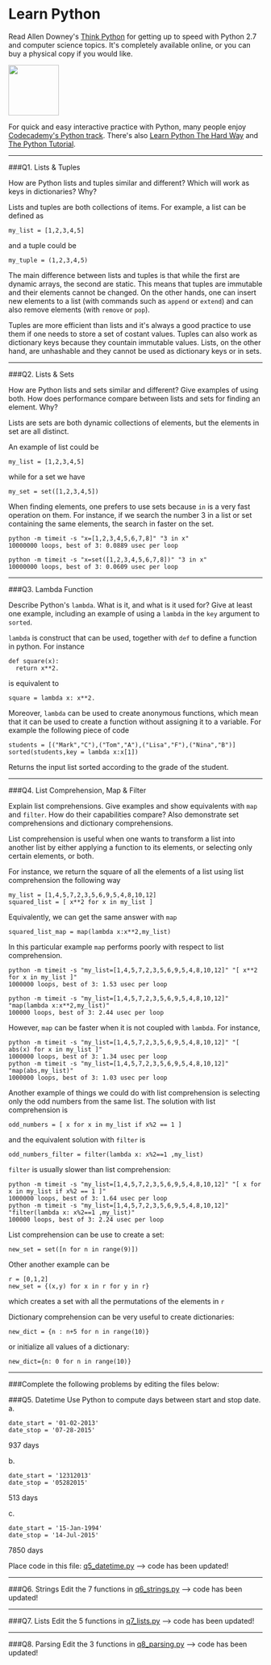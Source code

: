 # Learn Python

Read Allen Downey's [Think Python](http://www.greenteapress.com/thinkpython/) for getting up to speed with Python 2.7 and computer science topics. It's completely available online, or you can buy a physical copy if you would like.

<a href="http://www.greenteapress.com/thinkpython/"><img src="img/think_python.png" style="width: 100px;" target="_blank"></a>

For quick and easy interactive practice with Python, many people enjoy [Codecademy's Python track](http://www.codecademy.com/en/tracks/python). There's also [Learn Python The Hard Way](http://learnpythonthehardway.org/book/) and [The Python Tutorial](https://docs.python.org/2/tutorial/).

---

###Q1. Lists &amp; Tuples

How are Python lists and tuples similar and different? Which will work as keys in dictionaries? Why?

Lists and tuples are both collections of items. For example, a list can be defined as
```
my_list = [1,2,3,4,5]
```
and a tuple could be
```
my_tuple = (1,2,3,4,5)
```

The main difference between lists and tuples is that while the first are dynamic arrays, the second are static.
This means that tuples are immutable and their elements cannot be changed. On the other hands, one can insert new elements to a list (with commands such as `append` or `extend`) and can also remove elements (with `remove` or `pop`).

Tuples are more efficient than lists and it's always a good practice to use them if one needs to store a set of costant values. Tuples can also work as dictionary keys because they countain immutable values. Lists, on the other hand, are unhashable and they cannot be used as dictionary keys or in sets.


---

###Q2. Lists &amp; Sets

How are Python lists and sets similar and different? Give examples of using both. How does performance compare between lists and sets for finding an element. Why?

Lists are sets are both dynamic collections of elements, but the elements in set are all distinct.

An example of list could be

```
my_list = [1,2,3,4,5]
```
while for a set we have

```
my_set = set([1,2,3,4,5])
```

When finding elements, one prefers to use sets because `in` is a very fast operation on them. For instance, if we search the number 3 in a list or set containing the same elements, the search in faster on the set.

```
python -m timeit -s "x=[1,2,3,4,5,6,7,8]" "3 in x"
10000000 loops, best of 3: 0.0889 usec per loop

python -m timeit -s "x=set([1,2,3,4,5,6,7,8])" "3 in x"
10000000 loops, best of 3: 0.0609 usec per loop
```





---

###Q3. Lambda Function

Describe Python's `lambda`. What is it, and what is it used for? Give at least one example, including an example of using a `lambda` in the `key` argument to `sorted`.

`lambda` is construct that can be used, together with `def` to define a function in python. For instance

```
def square(x):
  return x**2.
```

is equivalent to

```
square = lambda x: x**2.
```

Moreover, `lambda` can be used to create anonymous functions, which mean that it can be used to create a function without assigning it to a variable. For example the following piece of code

```
students = [("Mark","C"),("Tom","A"),("Lisa","F"),("Nina","B")]
sorted(students,key = lambda x:x[1])
```

Returns the input list sorted according to the grade of the student.

---

###Q4. List Comprehension, Map &amp; Filter

Explain list comprehensions. Give examples and show equivalents with `map` and `filter`. How do their capabilities compare? Also demonstrate set comprehensions and dictionary comprehensions.

List comprehension is useful when one wants to transform a list into another list by either applying a function to its elements, or selecting only certain elements, or both.

For instance, we return the square of all the elements of a list using list comprehension the following way

```
my_list = [1,4,5,7,2,3,5,6,9,5,4,8,10,12]
squared_list = [ x**2 for x in my_list ]
```

Equivalently, we can get the same answer with `map`

```
squared_list_map = map(lambda x:x**2,my_list)
```

In this particular example `map` performs poorly with respect to list comprehension.

```
python -m timeit -s "my_list=[1,4,5,7,2,3,5,6,9,5,4,8,10,12]" "[ x**2 for x in my_list ]"
1000000 loops, best of 3: 1.53 usec per loop

python -m timeit -s "my_list=[1,4,5,7,2,3,5,6,9,5,4,8,10,12]" "map(lambda x:x**2,my_list)"
100000 loops, best of 3: 2.44 usec per loop
```

However, `map` can be faster when it is not coupled with `lambda`. For instance,
```
python -m timeit -s "my_list=[1,4,5,7,2,3,5,6,9,5,4,8,10,12]" "[ abs(x) for x in my_list ]"
1000000 loops, best of 3: 1.34 usec per loop
python -m timeit -s "my_list=[1,4,5,7,2,3,5,6,9,5,4,8,10,12]" "map(abs,my_list)"
1000000 loops, best of 3: 1.03 usec per loop
```

Another example of things we could do with list comprehension is selecting only the odd numbers from the same list.
The solution with list comprehension is

```
odd_numbers = [ x for x in my_list if x%2 == 1 ]
```

and the equivalent solution with `filter` is

```
odd_numbers_filter = filter(lambda x: x%2==1 ,my_list)
```

`filter` is usually slower than list comprehension:

```
python -m timeit -s "my_list=[1,4,5,7,2,3,5,6,9,5,4,8,10,12]" "[ x for x in my_list if x%2 == 1 ]"
1000000 loops, best of 3: 1.64 usec per loop
python -m timeit -s "my_list=[1,4,5,7,2,3,5,6,9,5,4,8,10,12]" "filter(lambda x: x%2==1 ,my_list)"
100000 loops, best of 3: 2.24 usec per loop
```

List comprehension can be use to create a set:
```
new_set = set([n for n in range(9)])
```

Other another example can be
```
r = [0,1,2]
new_set = {(x,y) for x in r for y in r}
```
which creates a set with all the permutations of the elements in `r`


Dictionary comprehension can be very useful to create dictionaries:

```
new_dict = {n : n+5 for n in range(10)}
```

or initialize all values of a dictionary:

```
new_dict={n: 0 for n in range(10)}
```

---

###Complete the following problems by editing the files below:

###Q5. Datetime
Use Python to compute days between start and stop date.   
a.  

```
date_start = '01-02-2013'    
date_stop = '07-28-2015'
```

937 days

b.  
```
date_start = '12312013'  
date_stop = '05282015'  
```

513 days

c.  
```
date_start = '15-Jan-1994'      
date_stop = '14-Jul-2015'  
```

7850 days

Place code in this file: [q5_datetime.py](python/q5_datetime.py) --> code has been updated!

---

###Q6. Strings
Edit the 7 functions in [q6_strings.py](python/q6_strings.py) --> code has been updated!

---

###Q7. Lists
Edit the 5 functions in [q7_lists.py](python/q7_lists.py) --> code has been updated!

---

###Q8. Parsing
Edit the 3 functions in [q8_parsing.py](python/q8_parsing.py) --> code has been updated!





